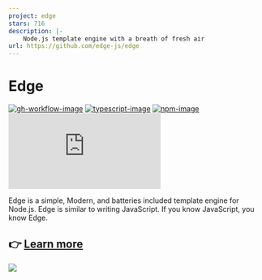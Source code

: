 ```yaml
---
project: edge
stars: 716
description: |-
    Node.js template engine with a breath of fresh air
url: https://github.com/edge-js/edge
---
```


# Edge

[![gh-workflow-image]][gh-workflow-url] [![typescript-image]][typescript-url] [![npm-image]][npm-url] [![license-image]][license-url]

Edge is a simple, Modern, and batteries included template engine for Node.js. Edge is similar to writing JavaScript. If you know JavaScript, you know Edge.

## 👉 [Learn more](https://edgejs.dev)

![](https://cdn.jsdelivr.net/gh/thetutlage/static/sponsorkit/sponsors.png)

[gh-workflow-image]: https://img.shields.io/github/actions/workflow/status/edge-js/edge/checks.yml?style=for-the-badge
[gh-workflow-url]: https://github.com/edge-js/edge/actions/workflows/checks.yml "Github action"

[typescript-image]: https://img.shields.io/badge/Typescript-294E80.svg?style=for-the-badge&logo=typescript
[typescript-url]: "typescript"

[license-image]: https://img.shields.io/npm/l/edge.js?color=blueviolet&style=for-the-badge
[license-url]: LICENSE.md 'license'

[npm-image]: https://img.shields.io/npm/v/edge.js.svg?style=for-the-badge&logo=npm
[npm-url]: https://npmjs.org/package/edge.js 'npm'

